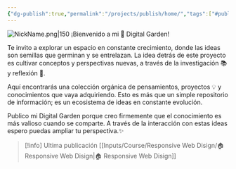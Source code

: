 ```yaml
---
{"dg-publish":true,"permalink":"/projects/publish/home/","tags":["#publish","gardenEntry","gardenEntry"]}
---
```


![NickName.png|150](/img/user/NickName.png)
¡Bienvenido a mi 🌱 Digital Garden!

Te invito a explorar un espacio en constante crecimiento, donde las ideas son semillas que germinan y se entrelazan. La idea detrás de este proyecto es cultivar conceptos y perspectivas nuevas, a través de la investigación 📚 y reflexión 🤔.

Aquí encontrarás una colección orgánica de pensamientos, proyectos 💡 y conocimientos que vaya adquiriendo. Esto es más que un simple repositorio de información; es un ecosistema de ideas en constante evolución.

Publico mi Digital Garden porque creo firmemente que el conocimiento es más valioso cuando se comparte. A través de la interacción con estas ideas espero puedas ampliar tu perspectiva.✨

> [!info] Ultima publicación
> [[Inputs/Course/Responsive Web Disign/🏠 Responsive Web Disign\|🏠 Responsive Web Disign]]
